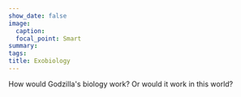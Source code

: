 ```yaml
---
show_date: false
image:
  caption: 
  focal_point: Smart
summary: 
tags:
title: Exobiology  
---
```


How would Godzilla's biology work? Or would it work in this world? 
